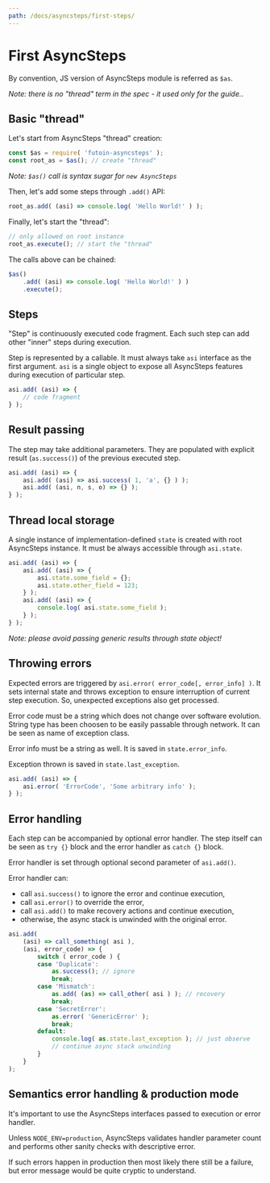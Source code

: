 ```yaml
---
path: /docs/asyncsteps/first-steps/
---
```


# First AsyncSteps

By convention, JS version of AsyncSteps module is referred as `$as`.

*Note: there is no "thread" term in the spec - it used only for the guide.*.

## Basic "thread"

Let's start from AsyncSteps "thread" creation:

```javascript
const $as = require( 'futoin-asyncsteps' );
const root_as = $as(); // create "thread"
```

*Note: `$as()` call is syntax sugar for `new AsyncSteps`*

Then, let's add some steps through `.add()` API:

```javascript
root_as.add( (asi) => console.log( 'Hello World!' ) );
```

Finally, let's start the "thread":

```javascript
// only allowed on root instance
root_as.execute(); // start the "thread"
```

The calls above can be chained:

```javascript
$as()
    .add( (asi) => console.log( 'Hello World!' ) )
    .execute();
```

## Steps

"Step" is continuously executed code fragment. Each such step
can add other "inner" steps during execution.

Step is represented by a callable. It must always take `asi` interface
as the first argument. `asi` is a single object to expose all AsyncSteps
features during execution of particular step.

```javascript
asi.add( (asi) => {
    // code fragment
} );
```

## Result passing

The step may take additional parameters. They are populated with explicit
result (`as.success()`) of the previous executed step.

```javascript
asi.add( (asi) => {
    asi.add( (asi) => asi.success( 1, 'a', {} ) );
    asi.add( (asi, n, s, o) => {} );
} );
```

## Thread local storage

A single instance of implementation-defined `state` is created with root
AsyncSteps instance. It must be always accessible through `asi.state`.

```javascript
asi.add( (asi) => {
    asi.add( (asi) => {
        asi.state.some_field = {};
        asi.state.other_field = 123;
    } );
    asi.add( (asi) => {
        console.log( asi.state.some_field );
    } );
} );
```

*Note: please avoid passing generic results through state object!*

## Throwing errors

Expected errors are triggered by `asi.error( error_code[, error_info] )`.
It sets internal state and throws exception to ensure interruption of
current step execution. So, unexpected exceptions also get processed.

Error code must be a string which does not change over software evolution.
String type has been choosen to be easily passable through network.
It can be seen as name of exception class.

Error info must be a string as well. It is saved in `state.error_info`.

Exception thrown is saved in `state.last_exception`.

```javascript
asi.add( (asi) => {
    asi.error( 'ErrorCode', 'Some arbitrary info' );
} );
```

## Error handling

Each step can be accompanied by optional error handler. The step itself 
can be seen as `try {}` block and the error handler as `catch {}` block.

Error handler is set through optional second parameter of `asi.add()`.

Error handler can:

* call `asi.success()` to ignore the error and continue execution,
* call `asi.error()` to override the error,
* call `asi.add()` to make recovery actions and continue execution,
* otherwise, the async stack is unwinded with the original error.

```javascript
asi.add(
    (asi) => call_something( asi ),
    (asi, error_code) => {
        switch ( error_code ) {
        case 'Duplicate':
            as.success(); // ignore
            break;
        case 'Mismatch':
            as.add( (as) => call_other( asi ) ); // recovery
            break;
        case 'SecretError':
            as.error( 'GenericError' );
            break;
        default:
            console.log( as.state.last_exception ); // just observe
            // continue async stack unwinding
        }
    }
);
```

## Semantics error handling & production mode

It's important to use the AsyncSteps interfaces passed to execution or error handler.

Unless `NODE_ENV=production`, AsyncSteps validates handler parameter count and performs
other sanity checks with descriptive error.

If such errors happen in production then most likely there still be a failure, but error
message would be quite cryptic to understand.

